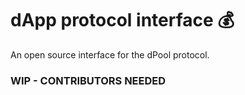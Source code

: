 # dApp protocol interface 💰

An open source interface for the dPool protocol.

### WIP - CONTRIBUTORS NEEDED